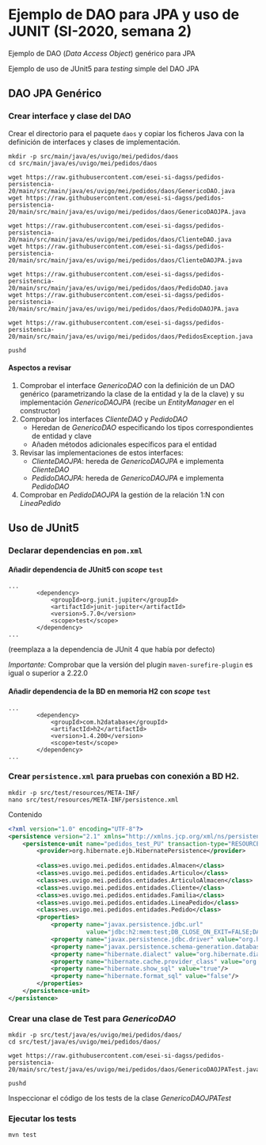 # Ejemplo de DAO para JPA y uso de JUNIT (SI-2020, semana 2)

Ejemplo de DAO (_Data Access Object_) genérico para JPA

Ejemplo de uso de JUnit5 para _testing_ simple del DAO JPA



## DAO JPA Genérico

### Crear interface y clase del DAO

Crear el directorio para el paquete `daos` y copiar los ficheros Java con la definición de interfaces y clases de implementación.
```
mkdir -p src/main/java/es/uvigo/mei/pedidos/daos
cd src/main/java/es/uvigo/mei/pedidos/daos

wget https://raw.githubusercontent.com/esei-si-dagss/pedidos-persistencia-20/main/src/main/java/es/uvigo/mei/pedidos/daos/GenericoDAO.java
wget https://raw.githubusercontent.com/esei-si-dagss/pedidos-persistencia-20/main/src/main/java/es/uvigo/mei/pedidos/daos/GenericoDAOJPA.java

wget https://raw.githubusercontent.com/esei-si-dagss/pedidos-persistencia-20/main/src/main/java/es/uvigo/mei/pedidos/daos/ClienteDAO.java
wget https://raw.githubusercontent.com/esei-si-dagss/pedidos-persistencia-20/main/src/main/java/es/uvigo/mei/pedidos/daos/ClienteDAOJPA.java

wget https://raw.githubusercontent.com/esei-si-dagss/pedidos-persistencia-20/main/src/main/java/es/uvigo/mei/pedidos/daos/PedidoDAO.java
wget https://raw.githubusercontent.com/esei-si-dagss/pedidos-persistencia-20/main/src/main/java/es/uvigo/mei/pedidos/daos/PedidoDAOJPA.java

wget https://raw.githubusercontent.com/esei-si-dagss/pedidos-persistencia-20/main/src/main/java/es/uvigo/mei/pedidos/daos/PedidosException.java

pushd
```

#### Aspectos a revisar
1. Comprobar el interface _GenericoDAO_  con la definición de un DAO genérico (parametrizando la clase de la entidad y la de la clave) y su implementación _GenericoDAOJPA_ (recibe un _EntityManager_ en el constructor)
2. Comprobar los interfaces _ClienteDAO_ y _PedidoDAO_ 
	* Heredan de _GenericoDAO_ especificando los tipos correspondientes de entidad y clave
	* Añaden métodos adicionales específicos para el entidad
3. Revisar las  implementaciones de estos interfaces:
	* _ClienteDAOJPA_: hereda de _GenericoDAOJPA_ e implementa _ClienteDAO_
	* _PedidoDAOJPA_: hereda de _GenericoDAOJPA_ e implementa _PedidoDAO_
4. Comprobar en _PedidoDAOJPA_ la gestión de la relación 1:N con _LineaPedido_



## Uso de JUnit5

### Declarar dependencias en `pom.xml`

#### Añadir dependencia de JUnit5 con _scope_ `test`
```
...
        <dependency>
            <groupId>org.junit.jupiter</groupId>
            <artifactId>junit-jupiter</artifactId>
            <version>5.7.0</version>
            <scope>test</scope>
        </dependency>
...
```
(reemplaza a la dependencia de JUnit 4 que había por defecto)

*Importante:* Comprobar que la versión del plugin `maven-surefire-plugin` es igual o superior a 2.22.0

#### Añadir dependencia de la BD en memoria H2 con _scope_ `test` 
```
...
        <dependency>
            <groupId>com.h2database</groupId>
            <artifactId>h2</artifactId>
            <version>1.4.200</version>
            <scope>test</scope>
        </dependency>
...
```


### Crear `persistence.xml` para pruebas con conexión a BD H2.

```
mkdir -p src/test/resources/META-INF/
nano src/test/resources/META-INF/persistence.xml
```

Contenido

```xml
<?xml version="1.0" encoding="UTF-8"?>
<persistence version="2.1" xmlns="http://xmlns.jcp.org/xml/ns/persistence" xmlns:xsi="http://www.w3.org/2001/XMLSchema-instance" xsi:schemaLocation="http://xmlns.jcp.org/xml/ns/persistence http://xmlns.jcp.org/xml/ns/persistence/persistence_2_1.xsd">
    <persistence-unit name="pedidos_test_PU" transaction-type="RESOURCE_LOCAL">
        <provider>org.hibernate.ejb.HibernatePersistence</provider>
        
        <class>es.uvigo.mei.pedidos.entidades.Almacen</class>
        <class>es.uvigo.mei.pedidos.entidades.Articulo</class>
        <class>es.uvigo.mei.pedidos.entidades.ArticuloAlmacen</class>
        <class>es.uvigo.mei.pedidos.entidades.Cliente</class>
        <class>es.uvigo.mei.pedidos.entidades.Familia</class>
        <class>es.uvigo.mei.pedidos.entidades.LineaPedido</class>
        <class>es.uvigo.mei.pedidos.entidades.Pedido</class>
        <properties>
            <property name="javax.persistence.jdbc.url"
                      value="jdbc:h2:mem:test;DB_CLOSE_ON_EXIT=FALSE;DATABASE_TO_UPPER=false;" />
            <property name="javax.persistence.jdbc.driver" value="org.h2.Driver" />
            <property name="javax.persistence.schema-generation.database.action" value="drop-and-create" />
            <property name="hibernate.dialect" value="org.hibernate.dialect.H2Dialect"/>
            <property name="hibernate.cache.provider_class" value="org.hibernate.cache.NoCacheProvider"/>
            <property name="hibernate.show_sql" value="true"/>
            <property name="hibernate.format_sql" value="false"/>            
        </properties>
    </persistence-unit>
</persistence>
```



### Crear una clase de Test para _GenericoDAO_

```
mkdir -p src/test/java/es/uvigo/mei/pedidos/daos/
cd src/test/java/es/uvigo/mei/pedidos/daos/

wget https://raw.githubusercontent.com/esei-si-dagss/pedidos-persistencia-20/main/src/test/java/es/uvigo/mei/pedidos/daos/GenericoDAOJPATest.java

pushd
```

Inspeccionar el código de los tests de la clase _GenericoDAOJPATest_

### Ejecutar los tests

```
mvn test
```

